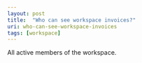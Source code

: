 ```yaml
---
layout: post
title:  "Who can see workspace invoices?"
uri: who-can-see-workspace-invoices
tags: [workspace]
---
```


<p>
    All active members of the workspace.
</p>
